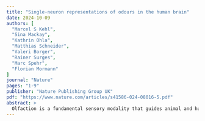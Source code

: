 ```yaml
---
title: "Single-neuron representations of odours in the human brain"
date: 2024-10-09
authors: [
  "Marcel S Kehl",
  "Sina Mackay",
  "Kathrin Ohla",
  "Matthias Schneider",
  "Valeri Borger",
  "Rainer Surges",
  "Marc Spehr",
  "Florian Mormann"
]
journal: "Nature"
pages: "1-9"
publisher: "Nature Publishing Group UK"
pdf: "https://www.nature.com/articles/s41586-024-08016-5.pdf"
abstract: >
  Olfaction is a fundamental sensory modality that guides animal and human behaviour. However, the underlying neural processes of human olfaction are still poorly understood at the fundamental—that is, the single-neuron—level. Here we report recordings of single-neuron activity in the piriform cortex and medial temporal lobe in awake humans performing an odour rating and identification task. We identified odour-modulated neurons within the piriform cortex, amygdala, entorhinal cortex and hippocampus. In each of these regions, neuronal firing accurately encodes odour identity. Notably, repeated odour presentations reduce response firing rates, demonstrating central repetition suppression and habituation. Different medial temporal lobe regions have distinct roles in odour processing, with amygdala neurons encoding subjective odour valence, and hippocampal neurons predicting behavioural odour responses.
---
```


